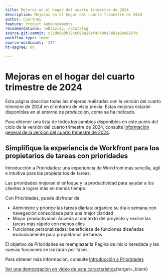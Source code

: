```yaml
---
title: Mejoras en el hogar del cuarto trimestre de 2024
description: Mejoras en el hogar del cuarto trimestre de 2024
author: Courtney
feature: Product Announcements
recommendations: noDisplay, noCatalog
source-git-commit: c32d08a0b32c6695a29ef45400a7eb1e10e665fd
workflow-type: tm+mt
source-wordcount: '174'
ht-degree: 0%

---
```


# Mejoras en el hogar del cuarto trimestre de 2024

Esta página describe todas las mejoras realizadas con la versión del cuarto trimestre de 2024 en el entorno de vista previa. Estas mejoras estarán disponibles en el entorno de producción, como se ha indicado.

Para obtener una lista de todos los cambios disponibles en este punto del ciclo de la versión del cuarto trimestre de 2024, consulte [Información general de la versión del cuarto trimestre de 2024](/help/quicksilver/product-announcements/product-releases/24-q4-release-activity/24-q4-release-overview.md).

## Simplifique la experiencia de Workfront para los propietarios de tareas con prioridades

Introducción a Prioridades: una experiencia de Workfront más sencilla, ágil e intuitiva para los propietarios de tareas.

Las prioridades mejoran el enfoque y la productividad para ayudar a los clientes a lograr más en menos tiempo.

Con Prioridades, puede disfrutar de

* Administre y priorice las tareas diarias: organice su día o semana con navegación consolidada para una mejor claridad
* Mayor productividad: Acceda al contexto del proyecto y realice las tareas más rápido con menos clics
* Funciones personalizadas: benefíciese de funciones diseñadas exclusivamente para propietarios de tareas

El objetivo de Prioridades es reemplazar la Página de inicio heredada y las nuevas funciones se lanzarán por fases.

Para obtener más información, consulte [Introducción a Prioridades](/help/quicksilver/workfront-basics/priorities/get-started-with-priorities.md)

[Ver una demostración en vídeo de esta característica](https://video.tv.adobe.com/v/3434848/){target=_blank}

